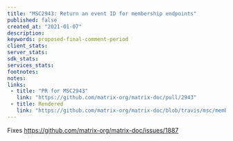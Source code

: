 ```yaml
---
title: "MSC2943: Return an event ID for membership endpoints"
published: false
created_at: "2021-01-07"
description:
keywords: proposed-final-comment-period
client_stats:
server_stats:
sdk_stats:
services_stats:
footnotes:
notes:
links:
 - title: "PR for MSC2943"
   link: "https://github.com/matrix-org/matrix-doc/pull/2943"
 - title: Rendered
   link: "https://github.com/matrix-org/matrix-doc/blob/travis/msc/member-apis-event-id/proposals/2943-member-sugar-apis-event-id.md"
---
```

Fixes https://github.com/matrix-org/matrix-doc/issues/1887
